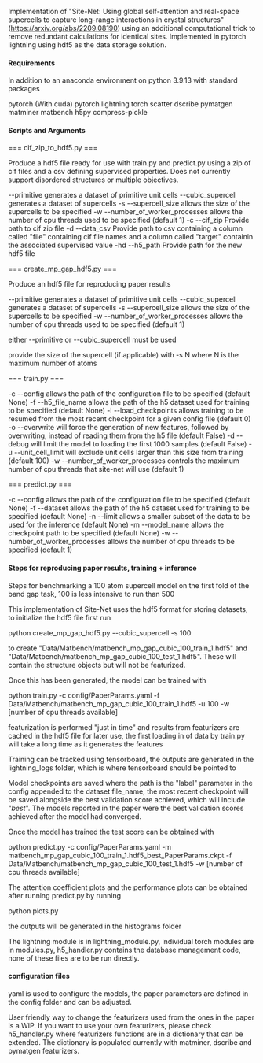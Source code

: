 Implementation of "Site-Net: Using global self-attention and real-space supercells to capture long-range interactions in crystal structures" (https://arxiv.org/abs/2209.08190) using an additional computational trick to remove redundant calculations for identical sites. Implemented in pytorch lightning using hdf5 as the data storage solution.

#### Requirements ####

In addition to an anaconda environment on python 3.9.13 with standard packages

pytorch (With cuda)
pytorch lightning
torch scatter
dscribe
pymatgen
matminer
matbench
h5py
compress-pickle
#### Scripts and Arguments ####

=== cif_zip_to_hdf5.py ===

Produce a hdf5 file ready for use with train.py and predict.py using a zip of cif files and a csv defining supervised properties. Does not currently support disordered structures or multiple objectives.

--primitive generates a dataset of primitive unit cells
--cubic_supercell generates a dataset of supercells
-s --supercell_size allows the size of the supercells to be specified
-w --number_of_worker_processes allows the number of cpu threads used to be specified (default 1)
-c --cif_zip Provide path to cif zip file
-d --data_csv Provide path to csv containing a column called "file" containing cif file names and a column called "target" containin the associated supervised value
-hd --h5_path Provide path for the new hdf5 file

=== create_mp_gap_hdf5.py ===

Produce an hdf5 file for reproducing paper results

--primitive generates a dataset of primitive unit cells
--cubic_supercell generates a dataset of supercells
-s --supercell_size allows the size of the supercells to be specified
-w --number_of_worker_processes allows the number of cpu threads used to be specified (default 1)

either --primitive or --cubic_supercell must be used

provide the size of the supercell (if applicable) with -s N where N is the maximum number of atoms

=== train.py ===

-c --config allows the path of the configuration file to be specified (default None)
-f --h5_file_name allows the path of the h5 dataset used for training to be specified (default None)
-l --load_checkpoints allows training to be resumed from the most recent checkpoint for a given config file (default 0)
-o --overwrite will force the generation of new features, followed by overwriting, instead of reading them from the h5 file (default False)
-d --debug will limit the model to loading the first 1000 samples (default False)
-u --unit_cell_limit will exclude unit cells larger than this size from training (default 100)
-w --number_of_worker_processes controls the maximum number of cpu threads that site-net will use (default 1)

=== predict.py ===

-c --config allows the path of the configuration file to be specified (default None)
-f --dataset allows the path of the h5 dataset used for training to be specified (default None)
-n --limit allows a smaller subset of the data to be used for the inference (default None)
-m --model_name allows the checkpoint path to be specified (default None)
-w --number_of_worker_processes allows the number of cpu threads to be specified (default 1)
#### Steps for reproducing paper results, training + inference ####

Steps for benchmarking a 100 atom supercell model on the first fold of the band gap task, 100 is less intensive to run than 500

This implementation of Site-Net uses the hdf5 format for storing datasets, to initialize the hdf5 file first run

python create_mp_gap_hdf5.py --cubic_supercell -s 100

to create "Data/Matbench/matbench_mp_gap_cubic_100_train_1.hdf5" and "Data/Matbench/matbench_mp_gap_cubic_100_test_1.hdf5". These will contain the structure objects but will not be featurized.

Once this has been generated, the model can be trained with

python train.py -c config/PaperParams.yaml -f Data/Matbench/matbench_mp_gap_cubic_100_train_1.hdf5 -u 100 -w [number of cpu threads available]

featurization is performed "just in time" and results from featurizers are cached in the hdf5 file for later use, the first loading in of data by train.py will take a long time as it generates the features

Training can be tracked using tensorboard, the outputs are generated in the lightning_logs folder, which is where tensorboard should be pointed to

Model checkpoints are saved where the path is the "label" parameter in the config appended to the dataset file_name, the most recent checkpoint will be saved alongside the best validation score achieved, which will include "_best_". The models reported in the paper were the best validation scores achieved after the model had converged.

Once the model has trained the test score can be obtained with

python predict.py -c config/PaperParams.yaml -m matbench_mp_gap_cubic_100_train_1.hdf5_best_PaperParams.ckpt -f Data/Matbench/matbench_mp_gap_cubic_100_test_1.hdf5 -w [number of cpu threads available]

The attention coefficient plots and the performance plots can be obtained after running predict.py by running

python plots.py

the outputs will be generated in the histograms folder

The lightning module is in lightning_module.py, individual torch modules are in modules.py, h5_handler.py contains the database management code, none of these files are to be run directly.

#### configuration files ####

yaml is used to configure the models, the paper parameters are defined in the config folder and can be adjusted. 

User friendly way to change the featurizers used from the ones in the paper is a WIP. If you want to use your own featurizers, please check h5_handler.py where featurizers functions are in a dictionary that can be extended. The dictionary is populated currently with matminer, dscribe and pymatgen featurizers. 